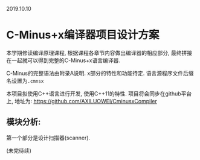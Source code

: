 2019.10.10

# C-Minus+x编译器项目设计方案

本学期修读编译原理课程,  根据课程各章节内容做出编译器的相应部分, 最终拼接在一起就可以得到完整的C-Minus+x语言编译器. 

C-Minus的完整语法由附录A说明.  x部分的特性和功能待定. 语言源程序文件后缀名设置为`.cmnsx` 

本项目拟使用C++语言进行开发, 使用C++11的特性. 项目将会同步在github平台上, 地址为:
https://github.com/AXILUOWEI/CminusxCompiler


## 模块分析:

第一个部分是设计扫描器(scanner). 

(未完待续)

